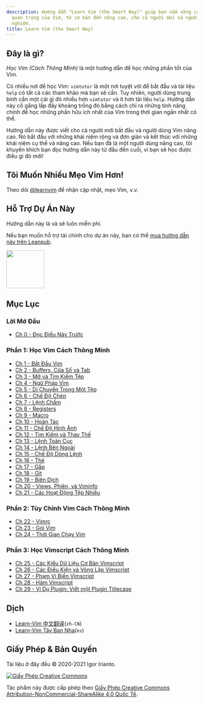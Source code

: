 ```yaml
---
description: Hướng dẫn "Learn Vim (the Smart Way)" giúp bạn nắm vững các tính năng
  quan trọng của Vim, từ cơ bản đến nâng cao, cho cả người mới và người dùng kinh
  nghiệm.
title: Learn Vim (the Smart Way)
---
```


## Đây là gì?

_Học Vim (Cách Thông Minh)_ là một hướng dẫn để học những phần tốt của Vim.

Có nhiều nơi để học Vim: `vimtutor` là một nơi tuyệt vời để bắt đầu và tài liệu `help` có tất cả các tham khảo mà bạn sẽ cần. Tuy nhiên, người dùng trung bình cần một cái gì đó nhiều hơn `vimtutor` và ít hơn tài liệu `help`. Hướng dẫn này cố gắng lấp đầy khoảng trống đó bằng cách chỉ ra những tính năng chính để học những phần hữu ích nhất của Vim trong thời gian ngắn nhất có thể.

Hướng dẫn này được viết cho cả người mới bắt đầu và người dùng Vim nâng cao. Nó bắt đầu với những khái niệm rộng và đơn giản và kết thúc với những khái niệm cụ thể và nâng cao. Nếu bạn đã là một người dùng nâng cao, tôi khuyến khích bạn đọc hướng dẫn này từ đầu đến cuối, vì bạn sẽ học được điều gì đó mới!

## Tôi Muốn Nhiều Mẹo Vim Hơn!

Theo dõi [@learnvim](https://twitter.com/learnvim) để nhận cập nhật, mẹo Vim, v.v.

## Hỗ Trợ Dự Án Này

Hướng dẫn này là và sẽ luôn miễn phí.

Nếu bạn muốn hỗ trợ tài chính cho dự án này, bạn có thể [mua hướng dẫn này trên Leanpub](https://leanpub.com/learnvim).

<a href="https://leanpub.com/learnvim"><img src="/vim/images/learn-vim-cover.png" width="100"></a>

## Mục Lục

### Lời Mở Đầu

- [Ch 0 - Đọc Điều Này Trước](ch00_read_this_first)

### Phần 1: Học Vim Cách Thông Minh

- [Ch 1 - Bắt Đầu Vim](ch01_starting_vim)
- [Ch 2 - Buffers, Cửa Sổ và Tab](ch02_buffers_windows_tabs)
- [Ch 3 - Mở và Tìm Kiếm Tệp](ch03_searching_files)
- [Ch 4 - Ngữ Pháp Vim](ch04_vim_grammar)
- [Ch 5 - Di Chuyển Trong Một Tệp](ch05_moving_in_file)
- [Ch 6 - Chế Độ Chèn](ch06_insert_mode)
- [Ch 7 - Lệnh Chấm](ch07_the_dot_command)
- [Ch 8 - Registers](ch08_registers)
- [Ch 9 - Macro](ch09_macros)
- [Ch 10 - Hoàn Tác](ch10_undo)
- [Ch 11 - Chế Độ Hình Ảnh](ch11_visual_mode)
- [Ch 12 - Tìm Kiếm và Thay Thế](ch12_search_and_substitute)
- [Ch 13 - Lệnh Toàn Cục](ch13_the_global_command)
- [Ch 14 - Lệnh Bên Ngoài](ch14_external_commands)
- [Ch 15 - Chế Độ Dòng Lệnh](ch15_command-line_mode)
- [Ch 16 - Thẻ](ch16_tags)
- [Ch 17 - Gấp](ch17_fold)
- [Ch 18 - Git](ch18_git)
- [Ch 19 - Biên Dịch](ch19_compile)
- [Ch 20 - Views, Phiên, và Viminfo](ch20_views_sessions_viminfo)
- [Ch 21 - Các Hoạt Động Tệp Nhiều](ch21_multiple_file_operations)

### Phần 2: Tùy Chỉnh Vim Cách Thông Minh

- [Ch 22 - Vimrc](ch22_vimrc)
- [Ch 23 - Gói Vim](ch23_vim_packages)
- [Ch 24 - Thời Gian Chạy Vim](ch24_vim_runtime)

### Phần 3: Học Vimscript Cách Thông Minh

- [Ch 25 - Các Kiểu Dữ Liệu Cơ Bản Vimscript](ch25_vimscript_basic_data_types)
- [Ch 26 - Các Điều Kiện và Vòng Lặp Vimscript](ch26_vimscript_conditionals_and_loops)
- [Ch 27 - Phạm Vi Biến Vimscript](ch27_vimscript_variable_scopes)
- [Ch 28 - Hàm Vimscript](ch28_vimscript_functions)
- [Ch 29 - Ví Dụ Plugin: Viết một Plugin Titlecase](ch29_plugin_example_writing-a-titlecase-plugin)

## Dịch

- [Learn-Vim 中文翻译](https://github.com/wsdjeg/Learn-Vim_zh_cn)(`zh-CN`)
- [Learn-Vim Tây Ban Nha](https://github.com/victorhck/learn-Vim-es)(`es`)

## Giấy Phép & Bản Quyền

Tài liệu ở đây đều © 2020-2021 Igor Irianto.

<a rel="license" href="http://creativecommons.org/licenses/by-nc-sa/4.0/"><img alt="Giấy Phép Creative Commons" style="border-width:0" src="https://licensebuttons.net/l/by-nc-sa/4.0/88x31.png" /></a><br />

Tác phẩm này được cấp phép theo <a rel="license" href="http://creativecommons.org/licenses/by-nc-sa/4.0/">Giấy Phép Creative Commons Attribution-NonCommercial-ShareAlike 4.0 Quốc Tế</a>.
